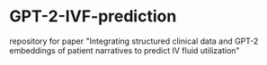 # GPT-2-IVF-prediction
repository for paper "Integrating structured clinical data and GPT-2 embeddings of patient narratives to predict IV fluid utilization" 
